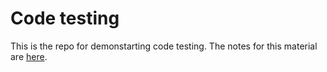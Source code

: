 # Code testing

This is the repo for demonstarting code testing.
The notes for this material are [here](https://docs.google.com/document/d/1n6WqtK5SVGp0F0FUzyprOBwPp51Q7jJ8FGbBwS3iZ-0/edit).